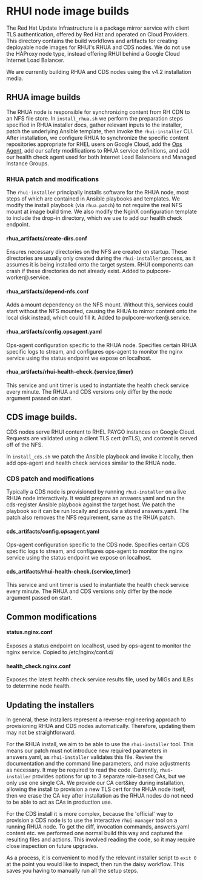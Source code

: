 # RHUI node image builds

The Red Hat Update Infrastructure is a package mirror service with client TLS
authentication, offered by Red Hat and operated on Cloud Providers. This
directory contains the build workflows and artifacts for creating deployable
node images for RHUI's RHUA and CDS nodes. We do not use the HAProxy node type,
instead offering RHUI behind a Google Cloud Internet Load Balancer.

We are currently building RHUA and CDS nodes using the v4.2 installation media.

## RHUA image builds

The RHUA node is responsible for synchronizing content from RH CDN to an NFS
file store. In `install_rhua.sh` we perform the preparation steps specified in
RHUA installer docs, gather relevant inputs to the installer, patch the
underlying Ansible template, then invoke the `rhui-installer` CLI. After
installation, we configure RHUA to synchronize the specific content repositories
appropriate for RHEL users on Google Cloud, add the [Ops Agent], add our safety
modifications to RHUA service definitions, and add our health check agent used
for both Internet Load Balancers and Managed Instance Groups.

[Ops Agent]: https://cloud.google.com/stackdriver/docs/solutions/agents/ops-agent

### RHUA patch and modifications

The `rhui-installer` principally installs software for the RHUA node, most steps
of which are contained in Ansible playbooks and templates. We modify the install
playbook (via `rhua.patch`) to not require the real NFS mount at image build
time. We also modify the NginX configuration template to include the drop-in
directory, which we use to add our health check endpoint.

#### rhua\_artifacts/create-dirs.conf

Ensures necessary directories on the NFS are created on startup. These
directories are usually only created during the `rhui-installer` process, as it
assumes it is being installed onto the target system. RHUI components can crash
if these directories do not already exist. Added to pulpcore-worker@.service. 

#### rhua\_artifacts/depend-nfs.conf

Adds a mount dependency on the NFS mount. Without this, services could start
without the NFS mounted, causing the RHUA to mirror content onto the local disk
instead, which could fill it. Added to pulpcore-worker@.service.

#### rhua\_artifacts/config.opsagent.yaml

Ops-agent configuration specific to the RHUA node. Specifies certain RHUA
specific logs to stream, and configures ops-agent to monitor the nginx service
using the status endpoint we expose on localhost.

#### rhua\_artifacts/rhui-health-check.{service,timer}

This service and unit timer is used to instantiate the health check service
every minute. The RHUA and CDS versions only differ by the node argument passed
on start.

## CDS image builds.

CDS nodes serve RHUI content to RHEL PAYGO instances on Google Cloud. Requests
are validated using a client TLS cert (mTLS), and content is served off of the
NFS.

In `install_cds.sh` we patch the Ansible playbook and invoke it locally, then
add ops-agent and health check services similar to the RHUA node.

### CDS patch and modifications

Typically a CDS node is provisioned by running `rhui-installer` on a live RHUA
node interactively. It would prepare an answers.yaml and run the cds-register
Ansible playbook against the target host. We patch the playbook so it can be run
locally and provide a stored answers.yaml. The patch also removes the NFS
requirement, same as the RHUA patch.

#### cds\_artifacts/config.opsagent.yaml

Ops-agent configuration specific to the CDS node. Specifies certain CDS specific
logs to stream, and configures ops-agent to monitor the nginx service using the
status endpoint we expose on localhost.

#### cds\_artifacts/rhui-health-check.{service,timer}

This service and unit timer is used to instantiate the health check service
every minute. The RHUA and CDS versions only differ by the node argument passed
on start.

## Common modifications

#### status.nginx.conf

Exposes a status endpoint on localhost, used by ops-agent to monitor the nginx
service. Copied to /etc/nginx/conf.d/

#### health\_check.nginx.conf

Exposes the latest health check service results file, used by MIGs and ILBs to
determine node health.

## Updating the installers

In general, these installers represent a reverse-engineering approach to
provisioning RHUA and CDS nodes automatically. Therefore, updating them may not
be straightforward.

For the RHUA install, we aim to be able to use the `rhui-installer` tool. This
means our patch must not introduce new required parameters in answers.yaml, as
`rhui-installer` validates this file. Review the documentation and the command
line parameters, and make adjustments as necessary. It may be required to read
the code. Currently, `rhui-installer` provides options for up to 3 separate
role-based CAs, but we only use one single CA. We provide our CA cert&key during
installation, allowing the install to provision a new TLS cert for the RHUA node
itself, then we erase the CA key after installation as the RHUA nodes do not
need to be able to act as CAs in production use.

For the CDS install it is more complex, because the 'official' way to provision
a CDS node is to use the interactive `rhui-manager` tool on a running RHUA node.
To get the diff, invocation commands, answers.yaml content etc. we performed one
normal build this way and captured the resulting files and actions. This
involved reading the code, so it may require close inspection on future
upgrades.

As a process, it is convenient to modify the relevant installer script to `exit
0` at the point you would like to inspect, then run the daisy workflow. This
saves you having to manually run all the setup steps.
